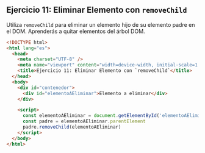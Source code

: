 ## Ejercicio 11: Eliminar Elemento con `removeChild`

Utiliza `removeChild` para eliminar un elemento hijo de su elemento padre en el DOM. Aprenderás a quitar elementos del árbol DOM.

```html
<!DOCTYPE html>
<html lang="es">
  <head>
    <meta charset="UTF-8" />
    <meta name="viewport" content="width=device-width, initial-scale=1.0" />
    <title>Ejercicio 11: Eliminar Elemento con `removeChild`</title>
  </head>
  <body>
    <div id="contenedor">
      <div id="elementoAEliminar">Elemento a eliminar</div>
    </div>

    <script>
      const elementoAEliminar = document.getElementById('elementoAEliminar')
      const padre = elementoAEliminar.parentElement
      padre.removeChild(elementoAEliminar)
    </script>
  </body>
</html>
```
